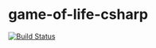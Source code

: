 # game-of-life-csharp

[![Build Status](https://travis-ci.org/AaronRobson/game-of-life-csharp.svg?branch=master)](http://travis-ci.org/AaronRobson/game-of-life-csharp)
